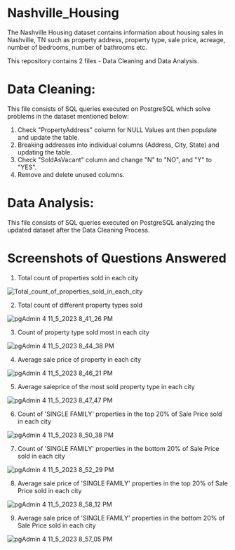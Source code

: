 # Nashville_Housing
The Nashville Housing dataset contains information about housing sales in Nashville, TN such as property address, property type, sale price, acreage, number of bedrooms, number of bathrooms etc.

This repository contains 2 files - Data Cleaning and Data Analysis.

# Data Cleaning:
This file consists of SQL queries executed on PostgreSQL which solve problems in the dataset mentioned below:
1. Check "PropertyAddress" column for NULL Values ant then populate and update the table.
2. Breaking addresses into individual columns (Address, City, State) and updating the table.
3. Check "SoldAsVacant" column and change "N" to "NO", and "Y" to "YES".
4. Remove and delete unused columns.

# Data Analysis:
This file consists of SQL queries executed on PostgreSQL analyzing the updated dataset after the Data Cleaning Process.

# Screenshots of Questions Answered

1. Total count of properties sold in each city

![Total_count_of_properties_sold_in_each_city](https://github.com/raj667/Nashville_Housing/assets/30209480/8ade666b-fb45-47ab-8143-7147941cb14f)

2. Total count of different property types sold

![pgAdmin 4 11_5_2023 8_41_26 PM](https://github.com/raj667/Nashville_Housing/assets/30209480/8b6a3166-f18f-414d-a0bd-d9b49588a6d6)

3. Count of property type sold most in each city

![pgAdmin 4 11_5_2023 8_44_38 PM](https://github.com/raj667/Nashville_Housing/assets/30209480/70e670c6-5cbf-4499-b7b2-fee3ec7df4d4)

4. Average sale price of property in each city

![pgAdmin 4 11_5_2023 8_46_21 PM](https://github.com/raj667/Nashville_Housing/assets/30209480/814515d4-952c-4379-b077-0109445f5343)

5. Average saleprice of the most sold property type in each city

![pgAdmin 4 11_5_2023 8_47_47 PM](https://github.com/raj667/Nashville_Housing/assets/30209480/f317bd3b-52e2-4aef-8938-bf6b7eac6ecb)

6. Count of 'SINGLE FAMILY' properties in the top 20% of Sale Price sold in each city

![pgAdmin 4 11_5_2023 8_50_38 PM](https://github.com/raj667/Nashville_Housing/assets/30209480/2792b3c1-efcc-4ce6-936d-232d27011deb)

7. Count of 'SINGLE FAMILY' properties in the bottom 20% of Sale Price sold in each city

![pgAdmin 4 11_5_2023 8_52_29 PM](https://github.com/raj667/Nashville_Housing/assets/30209480/444064d1-1585-460f-82ba-358fcc7ea310)

8. Average sale price of 'SINGLE FAMILY' properties in the top 20% of Sale Price sold in each city

![pgAdmin 4 11_5_2023 8_58_12 PM](https://github.com/raj667/Nashville_Housing/assets/30209480/2792bc4e-877a-4efb-818f-a97c541a1b4e)

9. Average sale price of 'SINGLE FAMILY' properties in the bottom 20% of Sale Price sold in each city

![pgAdmin 4 11_5_2023 8_57_05 PM](https://github.com/raj667/Nashville_Housing/assets/30209480/9498e6d1-a75e-4648-9e38-381f1a0885a9)

